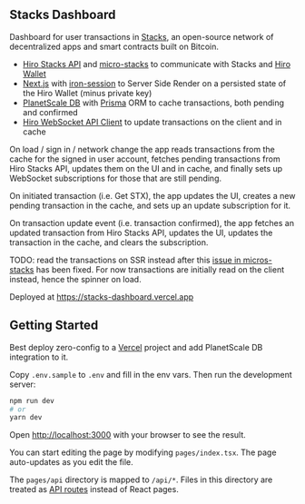 ## Stacks Dashboard

Dashboard for user transactions in [Stacks](https://www.stacks.co), an open-source network of decentralized apps and smart contracts built on Bitcoin.

- [Hiro Stacks API](https://docs.hiro.so/api) and [micro-stacks](https://github.com/fungible-systems/micro-stacks) to communicate with Stacks and [Hiro Wallet](https://wallet.hiro.so)
- [Next.js](https://nextjs.org/) with [iron-session](https://github.com/vvo/iron-session) to Server Side Render on a persisted state of the Hiro Wallet (minus private key)
- [PlanetScale DB](https://planetscale.com) with [Prisma](https://www.prisma.io) ORM to cache transactions, both pending and confirmed
- [Hiro WebSocket API Client](https://github.com/hirosystems/stacks-blockchain-api/tree/master/client) to update transactions on the client and in cache

On load / sign in / network change the app reads transactions from the cache for the signed in user account, fetches pending transactions from Hiro Stacks API, updates them on the UI and in cache, and finally sets up WebSocket subscriptions for those that are still pending.

On initiated transaction (i.e. Get STX), the app updates the UI, creates a new pending transaction in the cache, and sets up an update subscription for it.

On transaction update event (i.e. transaction confirmed), the app fetches an updated transaction from Hiro Stacks API, updates the UI, updates the transaction in the cache, and clears the subscription.

TODO: read the transactions on SSR instead after this [issue in micros-stacks](https://github.com/fungible-systems/micro-stacks/issues/158) has been fixed. For now transactions are initially read on the client instead, hence the spinner on load.

Deployed at https://stacks-dashboard.vercel.app

## Getting Started

Best deploy zero-config to a [Vercel](https://vercel.com) project and add PlanetScale DB integration to it.

Copy `.env.sample` to `.env` and fill in the env vars. Then run the development server:

```bash
npm run dev
# or
yarn dev
```

Open [http://localhost:3000](http://localhost:3000) with your browser to see the result.

You can start editing the page by modifying `pages/index.tsx`. The page auto-updates as you edit the file.

The `pages/api` directory is mapped to `/api/*`. Files in this directory are treated as [API routes](https://nextjs.org/docs/api-routes/introduction) instead of React pages.
